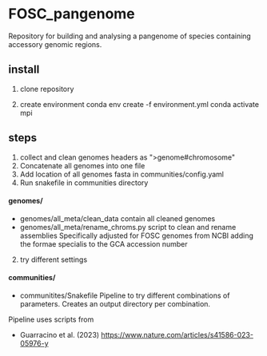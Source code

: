 # FOSC_pangenome

Repository for building and analysing a pangenome of species containing
accessory genomic regions.

## install
1. clone repository

2. create environment
conda env create -f environment.yml
conda activate mpi

## steps
1. collect and clean genomes
headers as ">genome#chromosome"
2. Concatenate all genomes into one file
3. Add location of all genomes fasta in communities/config.yaml
3. Run snakefile in communities directory

#### genomes/
- genomes/all_meta/clean_data
contain all cleaned genomes
- genomes/all_meta/rename_chroms.py 
script to clean and rename assemblies
Specifically adjusted for FOSC genomes from NCBI adding the formae specialis to the GCA accession number

2. try different settings
#### communities/
- communitites/Snakefile
Pipeline to try different combinations of parameters.
Creates an output directory per combination.

Pipeline uses scripts from
- Guarracino et al. (2023) https://www.nature.com/articles/s41586-023-05976-y
